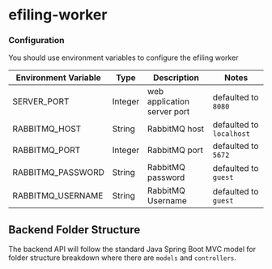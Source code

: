 # efiling-worker

### Configuration

You should use environment variables to configure the efiling worker

| Environment Variable | Type    | Description                                  | Notes                          |
| -------------------- | ------- | -------------------------------------------- | ------------------------------ |
| SERVER_PORT          | Integer | web application server port                  | defaulted to `8080`            |
| RABBITMQ_HOST        | String  | RabbitMQ host                                | defaulted to `localhost`       |
| RABBITMQ_PORT        | Integer | RabbitMQ port                                | defaulted to `5672`            |
| RABBITMQ_PASSWORD    | String  | RabbitMQ password                            | defaulted to `guest`           |
| RABBITMQ_USERNAME    | String  | RabbitMQ Username                            | defaulted to `guest`           |


## Backend Folder Structure

The backend API will follow the standard Java Spring Boot MVC model for folder structure breakdown where there are `models` and `controllers`.
